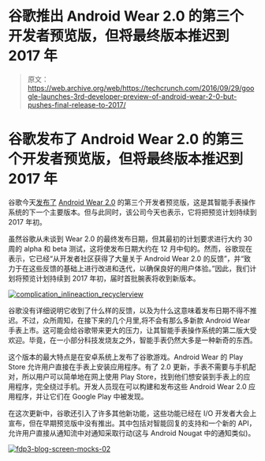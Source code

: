 # 谷歌推出 Android Wear 2.0 的第三个开发者预览版，但将最终版本推迟到 2017 年

> 原文：<https://web.archive.org/web/https://techcrunch.com/2016/09/29/google-launches-3rd-developer-preview-of-android-wear-2-0-but-pushes-final-release-to-2017/>

# 谷歌发布了 Android Wear 2.0 的第三个开发者预览版，但将最终版本推迟到 2017 年

谷歌今天[发布了](https://web.archive.org/web/20230223153818/http://android-developers.blogspot.com/2016/09/android-wear-2-0-developer-preview-3-play-store-and-more.html) [Android Wear 2.0](https://web.archive.org/web/20230223153818/https://developer.android.com/wear/preview/index.html) 的第三个开发者预览版，这是其智能手表操作系统的下一个主要版本。但与此同时，该公司今天也表示，它将把预览计划持续到 2017 年初。

虽然谷歌从未谈到 Wear 2.0 的最终发布日期，但其最初的计划要求进行大约 30 周的 alpha 和 beta 测试，这将使发布日期大约在 12 月中旬的。然而，谷歌现在表示，它已经“从开发者社区获得了大量关于 Android Wear 2.0 的反馈”，并“致力于在这些反馈的基础上进行改进和迭代，以确保良好的用户体验。”因此，我们计划将预览计划持续到 2017 年初，届时首批腕表将收到新版本。

[![complication_inlineaction_recyclerview](img/7651c7067afebee437f7e10c4e1dd0d7.png)](https://web.archive.org/web/20230223153818/https://techcrunch.com/wp-content/uploads/2016/09/complication_inlineaction_recyclerview.png)

谷歌没有详细说明它收到了什么样的反馈，以及为什么这意味着发布日期不得不推迟。不过，众所周知，在接下来的几个月里,将不会有那么多新款 Android Wear 手表上市。这可能会给谷歌带来更大的压力，让其智能手表操作系统的第二版大受欢迎。毕竟，在一小部分科技发烧友之外，智能手表仍然大多是一种新奇的东西。

这个版本的最大特点是在安卓系统上发布了谷歌游戏。Android Wear 的 Play Store 允许用户直接在手表上安装应用程序。有了 2.0 更新，手表不需要与手机配对，所以用户可以简单地在网上使用 Play Store，找到他们想安装到手表上的应用程序，完全绕过手机。开发人员现在可以构建和发布这些 Android Wear 2.0 应用程序，并让它们在 Google Play 中被发现。

在这次更新中，谷歌还引入了许多其他新功能，这些功能已经在 I/O 开发者大会上宣布，但在早期预览版中没有推出。其中包括对智能回复的支持和一个新的 API，允许用户直接从通知流中对通知采取行动(这与 Android Nougat 中的通知类似)。

[![fdp3-blog-screen-mocks-02](img/2998581a767df8d26cbe444ae464c884.png)](https://web.archive.org/web/20230223153818/https://techcrunch.com/wp-content/uploads/2016/09/fdp3-blog-screen-mocks-02.png)